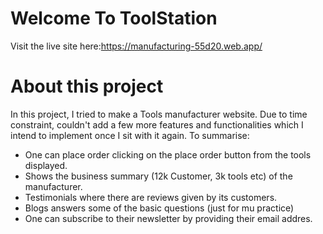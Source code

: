 # Welcome To ToolStation

Visit the live site here:https://manufacturing-55d20.web.app/

# About this project

In this project, I tried to make a Tools manufacturer website. Due to time constraint, couldn't add a few more features and functionalities which I intend to implement once I sit with it again. To summarise:

* One can place order clicking on the place order button from the tools displayed.
* Shows the business summary (12k Customer, 3k tools etc) of the manufacturer.
* Testimonials where there are reviews given by its customers.
* Blogs answers some of the basic questions (just for mu practice)
* One can subscribe to their newsletter by providing their email addres.

